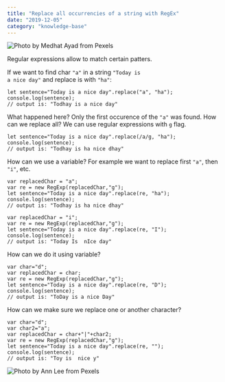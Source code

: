 ```yaml
---
title: "Replace all occurrencies of a string with RegEx"
date: "2019-12-05"
category: "knowledge-base"
---
```


![](https://i.imgur.com/8v0qmr4.jpg "Photo by Medhat Ayad from Pexels")

Regular expressions allow to match certain patters.

If we want to find char <code>"a"</code> in a string <code>"Today is a nice day"</code> and replace is with <code>"ha"</code>:

```
let sentence="Today is a nice day".replace("a", "ha");
console.log(sentence);
// output is: "Todhay is a nice day"
```

What happened here? Only the first occurence of the <code>"a"</code> was found. How can we replace all? We can use regular expressions with <code>g</code> flag.

```
let sentence="Today is a nice day".replace(/a/g, "ha");
console.log(sentence);
// output is: "Todhay is ha nice dhay"
```

How can we use a variable? For example we want to replace first <code>"a"</code>, then <code>"i"</code>, etc.

```
var replacedChar = "a";
var re = new RegExp(replacedChar,"g");
let sentence="Today is a nice day".replace(re, "ha");
console.log(sentence);
// output is: "Todhay is ha nice dhay"

var replacedChar = "i";
var re = new RegExp(replacedChar,"g");
let sentence="Today is a nice day".replace(re, "I");
console.log(sentence);
// output is: "Today Is  nIce day"
```

How can we do it using variable?
```
var char="d";
var replacedChar = char;
var re = new RegExp(replacedChar,"g");
let sentence="Today is a nice day".replace(re, "D");
console.log(sentence);
// output is: "ToDay is a nice Day"
```

How can we make sure we replace one or another character?

```
var char="d";
var char2="a";
var replacedChar = char+"|"+char2;
var re = new RegExp(replacedChar,"g");
let sentence="Today is a nice day".replace(re, "");
console.log(sentence);
// output is: "Toy is  nice y"
```


![](https://i.imgur.com/E1iESVO.jpg "Photo by Ann Lee from Pexels")